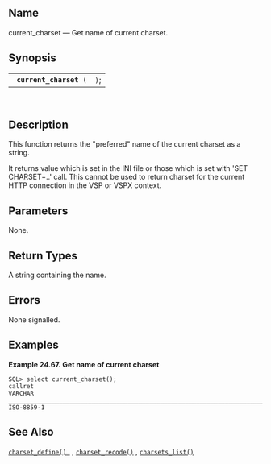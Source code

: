 <div>

<div>

</div>

<div>

## Name

current_charset — Get name of current charset.

</div>

<div>

## Synopsis

<div>

|                              |      |
|------------------------------|------|
| ` `**`current_charset`**` (` | `)`; |

<div>

 

</div>

</div>

</div>

<div>

## Description

This function returns the "preferred" name of the current charset as a
string.

It returns value which is set in the INI file or those which is set with
'SET CHARSET=..' call. This cannot be used to return charset for the
current HTTP connection in the VSP or VSPX context.

</div>

<div>

## Parameters

None.

</div>

<div>

## Return Types

A <span class="type">string </span> containing the name.

</div>

<div>

## Errors

None signalled.

</div>

<div>

## Examples

<div>

**Example 24.67. Get name of current charset**

<div>

``` screen
SQL> select current_charset();
callret
VARCHAR
_______________________________________________________________________________
ISO-8859-1
```

</div>

</div>

  

</div>

<div>

## See Also

<a href="fn_charset_define.html" class="link"
title="charset_define"><code
class="function">charset_define() </code></a> ,
<a href="fn_charset_recode.html" class="link"
title="charset_recode"><code
class="function">charset_recode()</code></a> ,
<a href="fn_charsets_list.html" class="link" title="charsets_list"><code
class="function">charsets_list()</code></a>

</div>

</div>
